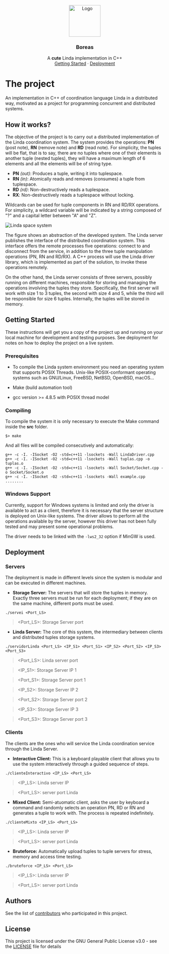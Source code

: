 <p align="center">
    <img src="https://i.imgur.com/4JpMe9r.png" alt="Logo" width=100 height=100>
  </a>

  <h3 align="center">Boreas</h3>

  <p align="center">
  A <b>cute</b> Linda implementation in C++
    <br>
    <a href="https://github.com/aeri/Boreas/blob/master/README.md#Getting-Started">Getting Started</a>
    ·
    <a href="https://github.com/aeri/Boreas/blob/master/README.md#deployment">Deployment</a>
  </p>
</p>

# The project
An implementation in C++ of coordination language Linda in a distributed way, motivated as a project for programming concurrent and distributed systems.

## How it works?
The objective of the project is to carry out a distributed implementation of the Linda coordination system. The system provides the operations: **PN** (post note), **RN** (remove note) and **RD** (read note). For simplicity, the tuples will be flat, that is to say, there are no tuples where one of their elements is another tuple (nested tuples), they will have a maximum length of 6 elements and all the elements will be of string type.

* **PN** *(out)*: Produces a tuple, writing it into tuplespace.
* **RN** *(in)*: Atomically reads and removes (consumes) a tuple from tuplespace. 
* **RD** *(rd)*: Non-destructively reads a tuplespace.
* **RX**: Non-destructively reads a tuplespace without locking.

Wildcards can be used for tuple components in RN and RD/RX operations. For simplicity, a wildcard variable will be indicated by a string composed of "?" and a capital letter between "A" and "Z".


![Linda space system](https://i.imgur.com/qHnOAVo.png)


The figure shows an abstraction of the developed system.
The Linda server publishes the interface of the distributed coordination system. This interface offers the remote processes five operations: connect to and disconnect from the service, in addition to the three tuple manipulation operations (PN, RN and RD/RX). A C++ process will use the Linda driver library, which is implemented as part of the solution, to invoke these operations remotely.



On the other hand, the Linda server consists of three servers, possibly running on different machines, responsible for storing and managing the operations involving the tuples they store. Specifically, the first server will work with size 1 to 3 tuples, the second with size 4 and 5, while the third will be responsible for size 6 tuples. Internally, the tuples will be stored in memory.

## Getting Started

These instructions will get you a copy of the project up and running on your local machine for development and testing purposes. See deployment for notes on how to deploy the project on a live system.

### Prerequisites

* To compile the Linda system environment you need an operating system that supports POSIX Threads. Unix-like POSIX-conformant operating systems such as GNU/Linux, FreeBSD, NetBSD, OpenBSD, macOS...

* Make (build automation tool)

* gcc version >= 4.8.5 with POSIX thread model


### Compiling
To compile the system it is only necessary to execute the Make command inside the **src** folder.


```
$> make
```

And all files will be compiled consecutively and automatically:

```
g++ -c -I. -ISocket -O2 -std=c++11 -lsockets -Wall LindaDriver.cpp
g++ -c -I. -ISocket -O2 -std=c++11 -lsockets -Wall tuplas.cpp -o tuplas.o
g++ -c -I. -ISocket -O2 -std=c++11 -lsockets -Wall Socket/Socket.cpp -o Socket/Socket.o
g++ -c -I. -ISocket -O2 -std=c++11 -lsockets -Wall example.cpp
........
```

### Windows Support

Currently, support for Windows systems is limited and only the driver is available to act as a client, therefore it is necessary that the server structure is deployed on Unix-like systems. The driver allows to perform all the operations available by the server, however this driver has not been fully tested and may present some operational problems.

The driver needs to be linked with the ```-lws2_32``` option if MinGW is used.

## Deployment

### Servers
The deployment is made in different levels since the system is modular and can be executed in different machines.

* **Storage Server:** The servers that will store the tuples in memory. Exactly three servers must be run for each deployment; if they are on the same machine, different ports must be used.

```
./servei <Port_LS>
```
><Port_LS>: Storage Server port


* **Linda Server:** The core of this system, the intermediary between clients and distributed tuples storage systems.

```
./servidorLinda <Port_LS> <IP_S1> <Port_S1> <IP_S2> <Port_S2> <IP_S3> <Port_S3>
```
><Port_LS>: Linda server port

><IP_S1>: Storage Server IP 1

><Port_S1>: Storage Server port 1

><IP_S2>: Storage Server IP 2

><Port_S2>: Storage Server port 2

><IP_S3>: Storage Server IP 3

><Port_S3>: Storage Server port 3
  

### Clients

The clients are the ones who will service the Linda coordination service through the Linda Server.

* **Interactive Client:** This is a keyboard playable client that allows you to use the system interactively through a guided sequence of steps.

```
./clienteInteractivo <IP_LS> <Port_LS>
```
     
><IP_LS>: Linda server IP

><Port_LS>: server port Linda


* **Mixed Client:** Semi-atuomatic client, asks the user by keyboard a command and randomly selects an operation PN, RD or RN and generates a tuple to work with. The process is repeated indefinitely.

```
./clienteMixto <IP_LS> <Port_LS>
```
     
><IP_LS>: Linda server IP

><Port_LS>: server port Linda

* **Bruteforce:** Automatically upload tuples to tuple servers for stress, memory and access time testing.

```
./bruteforce <IP_LS> <Port_LS>
```
     
><IP_LS>: Linda server IP

><Port_LS>: server port Linda


## Authors

See the list of [contributors](https://github.com/aeri/Boreas/graphs/contributors) who participated in this project.

## License

This project is licensed under the GNU General Public License v3.0 - see the [LICENSE](LICENSE) file for details
